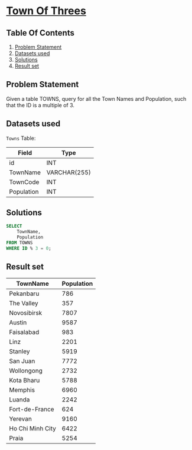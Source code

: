 # [Town Of Threes](https://www.interviewbit.com/problems/town-of-threes/)

## Table Of Contents
1. [Problem Statement]()
2. [Datasets used]()
3. [Solutions]()
4. [Result set]()

## Problem Statement

Given a table TOWNS, query for all the Town Names and Population, such that the ID is a multiple of 3.

## Datasets used

```Towns``` Table:

| Field      | Type         |
| ---------- | ------------ |
| id         | INT          |
| TownName   | VARCHAR(255) |
| TownCode   | INT          |
| Population | INT          |

## Solutions

```sql
SELECT
    TownName,
    Population
FROM TOWNS 
WHERE ID % 3 = 0;
```

## Result set

| **TownName**     | **Population** |
| ---------------- | -------------- |
| Pekanbaru        | 786            |
| The Valley       | 357            |
| Novosibirsk      | 7807           |
| Austin           | 9587           |
| Faisalabad       | 983            |
| Linz             | 2201           |
| Stanley          | 5919           |
| San Juan         | 7772           |
| Wollongong       | 2732           |
| Kota Bharu       | 5788           |
| Memphis          | 6960           |
| Luanda           | 2242           |
| Fort-de-France   | 624            |
| Yerevan          | 9160           |
| Ho Chi Minh City | 6422           |
| Praia            | 5254           |